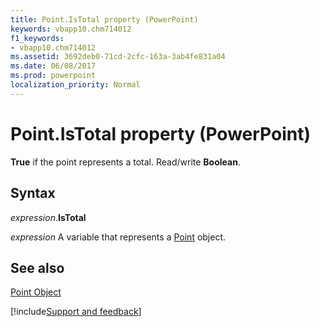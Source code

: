 ```yaml
---
title: Point.IsTotal property (PowerPoint)
keywords: vbapp10.chm714012
f1_keywords:
- vbapp10.chm714012
ms.assetid: 3692deb0-71cd-2cfc-163a-3ab4fe831a04
ms.date: 06/08/2017
ms.prod: powerpoint
localization_priority: Normal
---
```



# Point.IsTotal property (PowerPoint)

 **True** if the point represents a total. Read/write **Boolean**.


## Syntax

_expression_.**IsTotal**

_expression_ A variable that represents a [Point](PowerPoint.Point.md) object.


## See also


[Point Object](PowerPoint.Point.md)

[!include[Support and feedback](~/includes/feedback-boilerplate.md)]